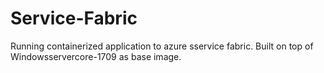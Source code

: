 # Service-Fabric
Running containerized application to azure sservice fabric.
Built on top of Windowsservercore-1709 as base image.
